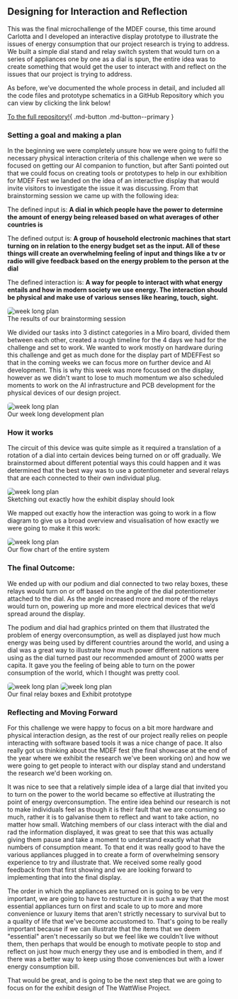 ## Designing for Interaction and Reflection

This was the final microchallenge of the MDEF course, this time around Carlotta and I developed an interactive display prototype to illustrate the issues of energy consumption that our project research is trying to address. We built a simple dial stand and relay switch system that would turn on a series of appliances one by one as a dial is spun, the entire idea was to create something that would get the user to interact with and reflect on the issues that our project is trying to address.

As before, we’ve documented the whole process in detail, and included all the code files and prototype schematics in a GitHub Repository which you can view by clicking the link below! 

[To the full repository!](https://github.com/ChylkemaMDEF/ChylkemaMDEF-MicroChallenge03){ .md-button .md-button--primary }

### Setting a goal and making a plan

In the beginning we were completely unsure how we were going to fulfil the necessary physical interaction criteria of this challenge when we were so focused on getting our AI companion to function, but after Santi pointed out that we could focus on creating tools or prototypes to help in our exhibition for MDEF Fest we landed on the idea of an interactive display that would invite visitors to investigate the issue it was discussing. From that brainstorming session we came up with the following idea: 

The defined input is: **A dial in which people have the power to determine the amount of energy being released based on what averages of other countries is**

The defined output is: **A group of household electronic machines that start turning on in relation to the energy budget set as the input. All of these things will create an overwhelming feeling of input and things like a tv or radio will give feedback based on the energy problem to the person at the dial**

The defined interaction is: **A way for people to interact with what energy entails and how in modern society we use energy. The interaction should be physical and make use of various senses like hearing, touch, sight.**

<img src="../images/20. Microchallenges/Challenge 3/Idea Brainstorming.png" alt="week long plan" style="border-radius: 5px;">

<figcaption> The results of our brainstorming session</figcaption>

We divided our tasks into 3 distinct categories in a Miro board, divided them between each other, created a rough timeline for the 4 days we had for the challenge and set to work. We wanted to work mostly on hardware during this challenge and get as much done for the display part of MDEFFest so that in the coming weeks we can focus more on further device and AI development. This is why this week was more focussed on the display, however as we didn't want to lose to much momentum we also scheduled moments to work on the AI infrastructure and PCB development for the physical devices of our design project.

<img src="../images/20. Microchallenges/Challenge 3/Timeline planning.png" alt="week long plan" style="border-radius: 5px;">

<figcaption> Our week long development plan</figcaption>

### How it works

The circuit of this device was quite simple as it required a translation of a rotation of a dial into certain devices being turned on or off gradually. We brainstormed about different potential ways this could happen and it was determined that the best way was to use a potentiometer and several relays that are each connected to their own individual plug.

<img src="../images/20. Microchallenges/Challenge 3/Exhibit Layout Sketch.png" alt="week long plan" style="border-radius: 5px;">

<figcaption> Sketching out exactly how the exhibit display should look</figcaption>

We mapped out exactly how the interaction was going to work in a flow diagram to give us a broad overview and visualisation of how exactly we were going to make it this work:

<img src="../images/20. Microchallenges/Challenge 3/Flow Chart.png" alt="week long plan" style="border-radius: 5px;">

<figcaption> Our flow chart of the entire system</figcaption>

### The final Outcome:

We ended up with our podium and dial connected to two relay boxes, these relays would turn on or off based on the angle of the dial potentiometer attached to the dial. As the angle increased more and more of the relays would turn on, powering up more and more electrical devices that we’d spread around the display.

The podium and dial had graphics printed on them that illustrated the problem of energy overconsumption, as well as displayed just how much energy was being used by different countries around the world, and using a dial was a great way to illustrate how much power different nations were using as the dial turned past our recommended amount of 2000 watts per capita. It gave you the feeling of being able to turn on the power consumption of the world, which I thought was pretty cool. 

<img src="../images/20. Microchallenges/Challenge 3/Relay Boxes.png" alt="week long plan" style="border-radius: 5px;">

<img src="../images/20. Microchallenges/Challenge 3/Dial.png" alt="week long plan" style="border-radius: 5px;">

<figcaption> Our final relay boxes and Exhibit prototype</figcaption>

### **Reflecting and Moving Forward**

For this challenge we were happy to focus on a bit more hardware and physical interaction design, as the rest of our project really relies on people interacting with software based tools it was a nice change of pace. It also really got us thinking about the MDEF fest (the final showcase at the end of the year where we exhibit the research we've been working on) and how we were going to get people to interact with our display stand and understand the research we'd been working on.

It was nice to see that a relatively simple idea of a large dial that invited you to turn on the power to the world became so effective at illustrating the point of energy overconsumption. The entire idea behind our research is not to make individuals feel as though it is their fault that we are consuming so much, rather it is to galvanise them to reflect and want to take action, no matter how small. Watching members of our class interact with the dial and rad the information displayed, it was great to see that this was actually giving them pause and take a moment to understand exactly what the numbers of consumption meant. To that end it was really good to have the various appliances plugged in to create a form of overwhelming sensory experience to try and illustrate that. We received some really good feedback from that first showing and we are looking forward to implementing that into the final display.

The order in which the appliances are turned on is going to be very important, we are going to have to restructure it in such a way that the most essential appliances turn on first and scale to up to more and more convenience or luxury items that aren't strictly necessary to survival but to a quality of life that we've become accustomed to. That's going to be really important because if we can illustrate that the items that we deem "essential" aren't necessarily so but we feel like we couldn't live without them, then perhaps that would be enough to motivate people to stop and reflect on just how much energy they use and is embodied in them, and if there was a better way to keep using those conveniences but with a lower energy consumption bill.

That would be great, and is going to be the next step that we are going to focus on for the exhibit design of The WattWise Project.